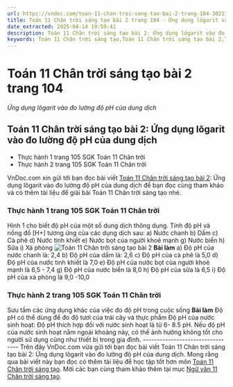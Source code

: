 ```yaml
---
url: https://vndoc.com/toan-11-chan-troi-sang-tao-bai-2-trang-104-302115
title: Toán 11 Chân trời sáng tạo bài 2 trang 104 - Ứng dụng lôgarit vào đo lường độ pH của dung dịch - VnDoc.com
date_extracted: 2025-04-14 19:59:41
description: Toán 11 Chân trời sáng tạo bài 2: Ứng dụng lôgarit vào đo lường độ pH của dung dịch được VnDoc.com sưu tầm và xin gửi tới bạn đọc cùng tham khảo.
keywords: Toán 11 Chân trời sáng tạo,Toán 11 Chân trời sáng tạo bài 2,Toán lớp 11 Chân trời sáng tạo,bài tập toán 11 Chân trời sáng tạo,giải sgk toán 11 Chân trời sáng tạo,giải toán 11 Chân trời sáng tạo,toán 11 ctst,toán 11 chân trời,toán 11,giải toán 11 Chân trời sáng tạo bài 2,Toán 11 Chân trời sáng tạo bài 2 Ứng dụng lôgarit vào đo lường độ pH của dung dịch,bài 2 Ứng dụng lôgarit vào đo lường độ pH của dung dịch,Toán 11 Chân trời sáng tạo bài 2 trang 104
---
```


# Toán 11 Chân trời sáng tạo bài 2 trang 104
 _Ứng dụng lôgarit vào đo lường độ pH của dung dịch_
## Toán 11 Chân trời sáng tạo bài 2: Ứng dụng lôgarit vào đo lường độ pH của dung dịch
  * Thực hành 1 trang 105 SGK Toán 11 Chân trời
  * Thực hành 2 trang 105 SGK Toán 11 Chân trời

VnDoc.com xin gửi tới bạn đọc bài viết [Toán 11 Chân trời sáng tạo bài 2](<https://vndoc.com/toan-11-chan-troi-sang-tao-bai-2-trang-104-302115>): Ứng dụng lôgarit vào đo lường độ pH của dung dịch để bạn đọc cùng tham khảo và có thêm tài liệu để giải bài Toán 11 Chân trời sáng tạo nhé.
### Thực hành 1 trang 105 SGK Toán 11 Chân trời
Hình 1 cho biết độ pH của một số dung dịch thông dụng. Tính độ pH và nồng đồ \[H+\] tương ứng của các dụng dịch sau:
a\) Nước chanh
b\) Dấm
c\) Cà phê
d\) Nước tinh khiết
e\) Nước bọt của người khoẻ mạnh
g\) Nước biển
h\) Sữa
i\) Xà phòng
![Toán 11 Chân trời sáng tạo bài 2](https://i.vdoc.vn/data/image/2023/07/28/toan-11-chan-troi-sang-tao-bai-2-trang-104-1.jpg)
**Bài làm**
a\) Độ pH của nước chanh là: 2,4
b\) Độ pH của dấm là: 2,6
c\) Độ pH của cà phê là 5,0
d\) Độ pH của nước tinh khiết là 7,0
e\) Độ pH của nước bọt của người khoẻ mạnh là 6,5 - 7,4
g\) Độ pH của nước biển là 8,0
h\) Độ pH của sữa là 6,5
i\) Độ pH của xà phòng là 9,0 -10,0
### Thực hành 2 trang 105 SGK Toán 11 Chân trời
Sưu tầm các ứng dụng khác của việc đo độ pH trong cuộc sống
**Bài làm**
Độ pH có thể dùng để đo độ tươi của trái cây và thực phẩm
Độ pH của nước sinh hoạt: Độ pH thích hợp đối với nước sinh hoạt là từ 6- 8.5 pH. Nếu độ pH của nước sinh hoạt nằm ngoài khoảng này, có thể ảnh hưởng không tốt cho người sử dụng cũng như thiết bị trong gia đình.
\---------------------------------
Trên đây VnDoc.com vừa gửi tới bạn đọc bài viết Toán 11 Chân trời sáng tạo bài 2: Ứng dụng lôgarit vào đo lường độ pH của dung dịch. Mong rằng qua bài viết này bạn đọc có thêm tài liệu để học tập tốt hơn môn [Toán 11 Chân trời sáng tạo](<https://vndoc.com/toan-11-chan-troi-sang-tao>). Mời các bạn cùng tham khảo thêm tại mục [Ngữ văn 11 Chân trời sáng tạo](<https://vndoc.com/ngu-van-11-chan-troi-sang-tao>).
